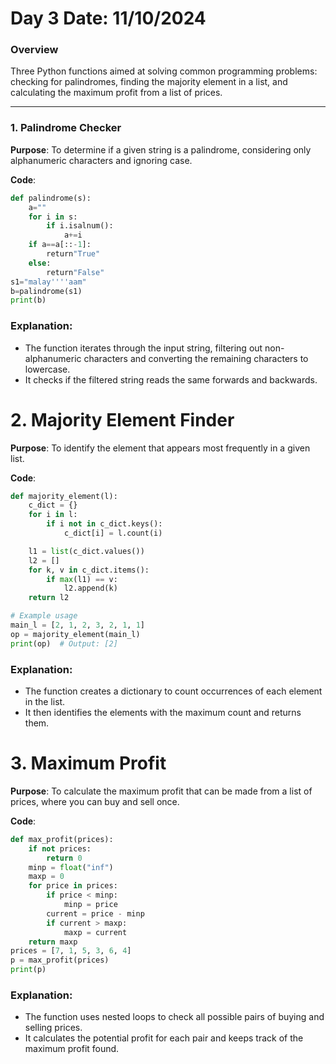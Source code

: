 

# Day 3 Date: 11/10/2024

### Overview
Three Python functions aimed at solving common programming problems: checking for palindromes, finding the majority element in a list, and calculating the maximum profit from a list of prices.

---

### 1. Palindrome Checker



**Purpose**: To determine if a given string is a palindrome, considering only alphanumeric characters and ignoring case.

**Code**:
```python
def palindrome(s):
    a=""
    for i in s:
        if i.isalnum():
            a+=i
    if a==a[::-1]:
        return"True"
    else:
        return"False"
s1="malay''''aam"
b=palindrome(s1)
print(b)
```
### Explanation:
- The function iterates through the input string, filtering out non-alphanumeric characters and converting the remaining characters to lowercase.
- It checks if the filtered string reads the same forwards and backwards.

# 2. Majority Element Finder


**Purpose**: To identify the element that appears most frequently in a given list.

**Code**:

```python
def majority_element(l):
    c_dict = {}
    for i in l:
        if i not in c_dict.keys():
            c_dict[i] = l.count(i)

    l1 = list(c_dict.values())
    l2 = []
    for k, v in c_dict.items():
        if max(l1) == v:
            l2.append(k)
    return l2

# Example usage
main_l = [2, 1, 2, 3, 2, 1, 1]
op = majority_element(main_l)
print(op)  # Output: [2]
```
### Explanation:
- The function creates a dictionary to count occurrences of each element in the list.
- It then identifies the elements with the maximum count and returns them.

# 3. Maximum Profit 


**Purpose**: To calculate the maximum profit that can be made from a list of prices, where you can buy and sell once.

**Code**:
```python
def max_profit(prices):
    if not prices:
        return 0
    minp = float("inf")  
    maxp = 0  
    for price in prices:
        if price < minp: 
            minp = price
        current = price - minp
        if current > maxp:
            maxp = current
    return maxp
prices = [7, 1, 5, 3, 6, 4]
p = max_profit(prices)
print(p)  


```


### Explanation:
- The function uses nested loops to check all possible pairs of buying and selling prices.
- It calculates the potential profit for each pair and keeps track of the maximum profit found.